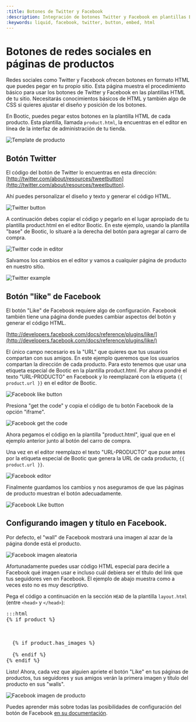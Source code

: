 ```yaml
---
:title: Botones de Twitter y Facebook
:description: Integración de botones Twitter y Facebook en plantillas Bootic
:keywords: liquid, facebook, twitter, button, embed, html
---
```

# Botones de redes sociales en páginas de productos

Redes sociales como Twitter y Facebook ofrecen botones en formato HTML que puedes pegar en tu propio sitio. Esta página muestra el procedimiento básico para usar los botones de Twitter y Facebook en las plantillas HTML de tu sitio. Necesitarás conocimientos básicos de HTML y también algo de CSS si quieres ajustar el diseño y posición de los botones.

En Bootic, puedes pegar estos botones en la plantilla HTML de cada producto. Esta plantilla, llamada <code>product.html</code>, la encuentras en el editor en línea de la interfaz de administración de tu tienda.

<img src="/img/themes/product_template_menu.png" alt="Template de producto" />

## Botón Twitter

El código del botón de Twitter lo encuentras en esta dirección: [http://twitter.com/about/resources/tweetbutton](http://twitter.com/about/resources/tweetbutton). 

Ahí puedes personalizar el diseño y texto y generar el código HTML. 

<img src="/img/themes/twitter_button.jpg" alt="Twitter button" />

A continuación debes copiar el código y pegarlo en el lugar apropiado de tu plantilla product.html en el editor Bootic. En este ejemplo, usando la plantilla "base" de Bootic, lo situaré a la derecha del botón para agregar al carro de compra.

<img src="/img/themes/editor_twitter.png" alt="Twitter code in editor" />

Salvamos los cambios en el editor y vamos a cualquier página de producto en nuestro sitio.

<img src="/img/themes/twitter_button_example.png" alt="Twitter example" />

## Botón "like" de Facebook

El botón "Like" de Facebook requiere algo de configuración. Facebook también tiene una página donde puedes cambiar aspectos del botón y generar el código HTML.

[http://developers.facebook.com/docs/reference/plugins/like/](http://developers.facebook.com/docs/reference/plugins/like/)

El único campo necesario es la "URL" que quieres que tus usuarios compartan con sus amigos. En este ejemplo queremos que los usuarios compartan la dirección de cada producto. Para esto tenemos que usar una etiqueta especial de Bootic en la plantilla product.html. Por ahora pondré el texto "URL-PRODUCTO" en Facebook y lo reemplazaré con la etiqueta <code>{{ product.url }}</code> en el editor de Bootic.

<img src="/img/themes/twitter_button.png" alt="Facebook like button" />

Presiona "get the code" y copia el código de tu botón Facebook de la opción "iframe".

<img src="/img/themes/fb_getcode.png" alt="Facebook get the code" />

Ahora pegamos el código en la plantilla "product.html", igual que en el ejemplo anterior junto al botón del carro de compra.

Una vez en el editor reemplazo el texto "URL-PRODUCTO" que puse antes por la etiqueta especial de Bootic que genera la URL de cada producto, <code>{{ product.url }}</code>.

<img src="/img/themes/fb_editor.png" alt="Facebook editor" />

Finalmente guardamos los cambios y nos aseguramos de que las páginas de producto muestran el botón adecuadamente.

<img src="/img/themes/fb_example.png" alt="Facebook Like button" />

## Configurando imagen y título en Facebook.

Por defecto, el "wall" de Facebook mostrará una imagen al azar de la página donde está el producto. 

<img src="/img/themes/fb-random-img.png" alt="Facebook imagen aleatoria" />

Afortunadamente puedes usar código HTML especial para decirle a Facebook qué imagen usar e incluso cuál debiera ser el título del link que tus seguidores ven en Facebook. El ejemplo de abajo muestra como a veces esto no es muy descriptivo.

Pega el código a continuación en la sección `HEAD` de la plantilla `layout.html` (entre `<head>` y `</head>`):

<pre>:::html
{% if product %}
  <!-- personaliza los datos e imagen de producto al usar el botón "like" en esta página -->
  <meta property="og:type" content="product"/> 
  <meta property="og:title" content="{{ product.title }}"/>
  {% if product.has_images %}
  <meta property="og:image" content="{{ product.first_image.small }}"/> 
  {% endif %}
{% endif %}
</pre>

Listo! Ahora, cada vez que alguien apriete el botón "Like" en tus páginas de productos, tus seguidores y sus amigos verán la primera imagen y título del producto en sus "walls".

<img src="/img/themes/fb-like-product.png" alt="Facebook imagen de producto" />

Puedes aprender más sobre todas las posibilidades de configuración del botón de Facebook [en su documentación](http://developers.facebook.com/docs/reference/plugins/like/).